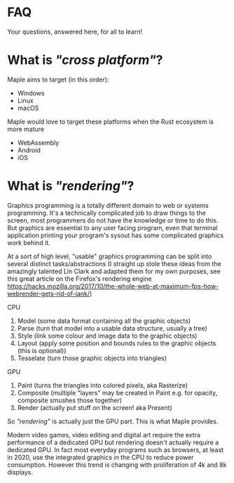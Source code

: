 # FAQ
Your questions, answered here, for all to learn!

# What is *"cross platform"*?
Maple aims to target (in this order):
- Windows
- Linux
- macOS

Maple would love to target these platforms when the Rust ecosystem is more mature 
- WebAssembly
- Android
- iOS

# What is *"rendering"*?
Graphics programming is a totally different domain to web or systems programming.
It's a technically complicated job to draw things to the screen, most programmers do not have the knowledge or time to do this.
But graphics are essential to any user facing program, even that terminal application printing your program's sysout has some complicated graphics work behind it.

At a sort of high level, "usable" graphics programming can be split into several distinct tasks/abstractions
(I straight up stole these ideas from the amazingly talented Lin Clark and adapted them for my own purposes, see this great article on the Firefox's rendering engine https://hacks.mozilla.org/2017/10/the-whole-web-at-maximum-fps-how-webrender-gets-rid-of-jank/)

CPU
1. Model (some data format containing all the graphic objects)
2. Parse (turn that model into a usable data structure, usually a tree)
3. Style (link some colour and image data to the graphic objects)
4. Layout (apply some position and bounds rules to the graphic objects (this is optional))
5. Tesselate (turn those graphic objects into triangles)

GPU
1. Paint (turns the triangles into colored pixels, aka Rasterize)
2. Composite (multiple "layers" may be created in Paint e.g. for opacity, composite smushes those together)
3. Render (actually put stuff on the screen! aka Present)

So *"rendering"* is actually just the GPU part. This is what Maple provides.

Modern video games, video editing and digital art require the extra performance of a dedicated GPU but rendering doesn't actually require a dedicated GPU. In fact most everyday programs such as browsers, at least in 2020, use the integrated graphics in the CPU to reduce power consumption. However this trend is changing with proliferation of 4k and 8k displays.